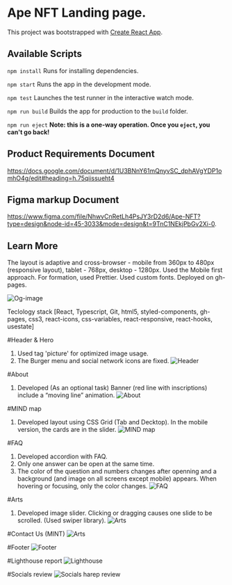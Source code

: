 # Ape NFT Landing page.

This project was bootstrapped with
[Create React App](https://github.com/facebook/create-react-app).

## Available Scripts

`npm install` Runs for installing dependencies.

`npm start` Runs the app in the development mode.

`npm test` Launches the test runner in the interactive watch mode.

`npm run build` Builds the app for production to the `build` folder.

`npm run eject` **Note: this is a one-way operation. Once you `eject`, you can't
go back!**

## Product Requirements Document

https://docs.google.com/document/d/1U3BNnY61mQnyvSC_dphAVgYDP1omhO4g/edit#heading=h.75qiissueht4

## Figma markup Document

https://www.figma.com/file/NhwvCnRetLh4PsJY3rD2d6/Ape-NFT?type=design&node-id=45-3033&mode=design&t=9TnC1NEkjPbGv2Xi-0.

## Learn More

The layout is adaptive and cross-browser - mobile from 360px to 480px
(responsive layout), tablet - 768px, desktop - 1280px. Used the Mobile first
approach. For formation, used Prettier. Used custom fonts. Deployed on gh-pages.

![Og-image](https://github.com/darynakarmazin/ape-nft/raw/main/src/img/og-image/og.png)

Teclology stack [React, Typescript, Git, html5, styled-components, gh-pages,
css3, react-icons, css-variables, react-responsive, react-hooks, usestate]

#Header & Hero

1. Used tag 'picture' for optimized image usage.
2. The Burger menu and social network icons are fixed.
   ![Header](https://github.com/darynakarmazin/ape-nft/raw/main/src/img/og-image/header-hero.png)

#About

1. Developed (As an optional task) Banner (red line with inscriptions) include a
   “moving line” animation.
   ![About](https://github.com/darynakarmazin/ape-nft/raw/main/src/img/og-image/about-line.png)

#MIND map

1. Developed layout using CSS Grid (Tab and Decktop). In the mobile version, the
   cards are in the slider.
   ![MIND map](https://github.com/darynakarmazin/ape-nft/raw/main/src/img/og-image/mind-map.png)

#FAQ

1. Developed accordion with FAQ.
2. Only one answer can be open at the same time.
3. The color of the question and numbers changes after openning and a background
   (and image on all screens except mobile) appears. When hovering or focusing,
   only the color changes.
   ![FAQ](https://github.com/darynakarmazin/ape-nft/raw/main/src/img/og-image/faq.png)

#Arts

1. Developed image slider. Clicking or dragging causes one slide to be scrolled.
   (Used swiper library).
   ![Arts](https://github.com/darynakarmazin/ape-nft/raw/main/src/img/og-image/arts-slider.png)

#Contact Us (MINT)
![Arts](https://github.com/darynakarmazin/ape-nft/raw/main/src/img/og-image/mind.png)

#Footer
![Footer](https://github.com/darynakarmazin/ape-nft/raw/main/src/img/og-image/footer.png)

#Lighthouse report
![Lighthouse](https://github.com/darynakarmazin/ape-nft/raw/main/src/img/og-image/lighthouse.png)

#Socials review
![Socials harep review](https://github.com/darynakarmazin/ape-nft/raw/main/src/img/og-image/image.png)
